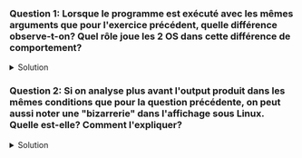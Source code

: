 ### Question 1: Lorsque le programme est exécuté avec les mêmes arguments que pour l'exercice précédent, quelle différence observe-t-on? Quel rôle joue les 2 OS dans cette différence de comportement?

<details>
<summary>Solution</summary>
<p></p>

L'exécution sous Linux produit l'output suivant:

~~~
$ 09-04-bufferedPrint 10 0
buffer size = 10 characters
flush never
12
Enter the first number: 12
12
Enter the second number: Enter the third number: 
Average is : 12.000000
~~~

On constate que les prompts sont affichés en entier mais après que l'on ait saisi les inputs. 

Cette différence de comportement peut être en partie expliquée par le fait que l'ordre de buffering passé avec _setvbuf()_ est traité de manière différente par les 2 OS:
- Sous Windows: le buffering est effectué en mode bloc avec des blocs de 10 caractères, comme demandé
- sous Linux: le buffering est en fait effectué en mode texte, le buffer est vidé lorsque un '\n' y est écrit

</details>

### Question 2: Si on analyse plus avant l'output produit dans les mêmes conditions que pour la question précédente, on peut aussi noter une "bizarrerie" dans l'affichage sous Linux. Quelle est-elle? Comment l'expliquer?

<details>
<summary>Solution</summary>

<p></p>
La différence de stratégie de buffering n'explique pas tout le comportement que nous observons dans l'output de la question précédente. En effet, si on regarde le code source de <i>09-04-bufferedPrint.c</i> on peut noter que les invites sont affichées par des appels à <i>printf()</i> sans <i>'\n'</i>. Les 3 invites ne devraient donc pas être affichées à l'écran avant que le résultat du calcul de ne le soit, puisque c'est ici seulement que le premier <i>'\n'</i> est écrit dans le buffer de <i>stdout</i>. Or, les messages d'invite sont affichés:

- le premier, après avoir saisi 1 input,
- les 2 suivants, après avoir saisi les 2 inputs suivants.

Cette observation plus attentive ne peut pas être expliquée avec la seule différence de stratégie de buffering entre les 2 OS. Pour l'expliquer il faut d'abord savoir que, sur les systèmes Posix:

1) _stdin_ et _stdout_ appliquent toutes deux une stratégie de buffering par ligne lorsque elles sont en mode buffering.
2) _stdout_ est automatiquement vidée lorsqu'une tentative de lecture sur _stdin_ nécessite une lecture depuis le terminal.

Ensuite, il faut comprendre les appels à _scanf()_ et leur influence sur _stdin_. Sans rentrer dans les détails, _scanf()_ ne consomme pas le _'\n'_ après le nombre lu. C'est le _scanf()_ suivant qui le fait pour atteindre le premier caractère qui correspond au format attendu: "%d" attend un chiffre. La lecture de la ligne sur _stdin_, et donc le vidage de _stdout_, est déclenchée en retard d'un _scanf()_, ce qui esplique le phénomène observé.

</details>
